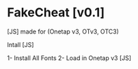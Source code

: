 # FakeCheat [v0.1]
[JS] made for (Onetap v3, OTv3, OTC3) 


Intall [JS]

1- Install All Fonts
2- Load in Onetap v3 [JS]

